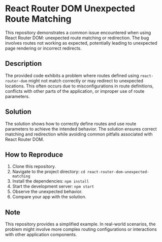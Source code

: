 # React Router DOM Unexpected Route Matching

This repository demonstrates a common issue encountered when using React Router DOM: unexpected route matching or redirection. The bug involves routes not working as expected, potentially leading to unexpected page rendering or incorrect redirects.

## Description
The provided code exhibits a problem where routes defined using `react-router-dom` might not match correctly or may redirect to unexpected locations. This often occurs due to misconfigurations in route definitions, conflicts with other parts of the application, or improper use of route parameters.

## Solution
The solution shows how to correctly define routes and use route parameters to achieve the intended behavior. The solution ensures correct matching and redirection while avoiding common pitfalls associated with React Router DOM.

## How to Reproduce
1. Clone this repository.
2. Navigate to the project directory: `cd react-router-dom-unexpected-matching`
3. Install the dependencies: `npm install`
4. Start the development server: `npm start`
5. Observe the unexpected behavior.
6. Compare your app with the solution.

## Note
This repository provides a simplified example. In real-world scenarios, the problem might involve more complex routing configurations or interactions with other application components.